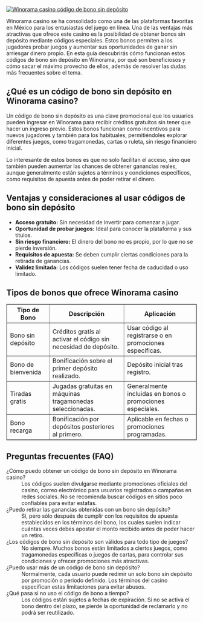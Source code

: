 [![Winorama casino código de bono sin depósito](https://123-caf.pages.dev/gitsignup.png)](https://vrmoo.ru/Bt82HjjY)

<p>Winorama casino se ha consolidado como una de las plataformas favoritas en México para los entusiastas del juego en línea. Una de las ventajas más atractivas que ofrece este casino es la posibilidad de obtener bonos sin depósito mediante códigos especiales. Estos bonos permiten a los jugadores probar juegos y aumentar sus oportunidades de ganar sin arriesgar dinero propio. En esta guía descubrirás cómo funcionan estos códigos de bono sin depósito en Winorama, por qué son beneficiosos y cómo sacar el máximo provecho de ellos, además de resolver las dudas más frecuentes sobre el tema.</p>  <h2>¿Qué es un código de bono sin depósito en Winorama casino?</h2> <p>Un código de bono sin depósito es una clave promocional que los usuarios pueden ingresar en Winorama para recibir créditos gratuitos sin tener que hacer un ingreso previo. Estos bonos funcionan como incentivos para nuevos jugadores y también para los habituales, permitiéndoles explorar diferentes juegos, como tragamonedas, cartas o ruleta, sin riesgo financiero inicial.</p> <p>Lo interesante de estos bonos es que no solo facilitan el acceso, sino que también pueden aumentar las chances de obtener ganancias reales, aunque generalmente están sujetos a términos y condiciones específicos, como requisitos de apuesta antes de poder retirar el dinero.</p>  <h2>Ventajas y consideraciones al usar códigos de bono sin depósito</h2> <ul> <li><strong>Acceso gratuito:</strong> Sin necesidad de invertir para comenzar a jugar.</li> <li><strong>Oportunidad de probar juegos:</strong> Ideal para conocer la plataforma y sus títulos.</li> <li><strong>Sin riesgo financiero:</strong> El dinero del bono no es propio, por lo que no se pierde inversión.</li> <li><strong>Requisitos de apuesta:</strong> Se deben cumplir ciertas condiciones para la retirada de ganancias.</li> <li><strong>Validez limitada:</strong> Los códigos suelen tener fecha de caducidad o uso limitado.</li> </ul>  <h2>Tipos de bonos que ofrece Winorama casino</h2> <table border="1" cellpadding="5" cellspacing="0"> <thead> <tr> <th>Tipo de Bono</th> <th>Descripción</th> <th>Aplicación</th> </tr> </thead> <tbody> <tr> <td>Bono sin depósito</td> <td>Créditos gratis al activar el código sin necesidad de depósito.</td> <td>Usar código al registrarse o en promociones específicas.</td> </tr> <tr> <td>Bono de bienvenida</td> <td>Bonificación sobre el primer depósito realizado.</td> <td>Depósito inicial tras registro.</td> </tr> <tr> <td>Tiradas gratis</td> <td>Jugadas gratuitas en máquinas tragamonedas seleccionadas.</td> <td>Generalmente incluidas en bonos o promociones especiales.</td> </tr> <tr> <td>Bono recarga</td> <td>Bonificación por depósitos posteriores al primero.</td> <td>Aplicable en fechas o promociones programadas.</td> </tr> </tbody> </table>  <h2>Preguntas frecuentes (FAQ)</h2> <dl> <dt>¿Cómo puedo obtener un código de bono sin depósito en Winorama casino?</dt> <dd>Los códigos suelen divulgarse mediante promociones oficiales del casino, correo electrónico para usuarios registrados o campañas en redes sociales. No se recomienda buscar códigos en sitios poco confiables para evitar estafas.</dd>  <dt>¿Puedo retirar las ganancias obtenidas con un bono sin depósito?</dt> <dd>Sí, pero sólo después de cumplir con los requisitos de apuesta establecidos en los términos del bono, los cuales suelen indicar cuántas veces debes apostar el monto recibido antes de poder hacer un retiro.</dd>  <dt>¿Los códigos de bono sin depósito son válidos para todo tipo de juegos?</dt> <dd>No siempre. Muchos bonos están limitados a ciertos juegos, como tragamonedas específicas o juegos de cartas, para controlar sus condiciones y ofrecer promociones más atractivas.</dd>  <dt>¿Puedo usar más de un código de bono sin depósito?</dt> <dd>Normalmente, cada usuario puede redimir un solo bono sin depósito por promoción o periodo definido. Los términos del casino especifican estas limitaciones para evitar abusos.</dd>  <dt>¿Qué pasa si no uso el código de bono a tiempo?</dt> <dd>Los códigos están sujetos a fechas de expiración. Si no se activa el bono dentro del plazo, se pierde la oportunidad de reclamarlo y no podrá ser reutilizado.</dd> </dl>
